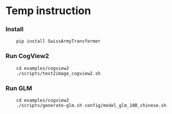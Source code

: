 # Temp instruction
### Install
```
    pip install SwissArmyTransformer
```
### Run CogView2
```
    cd examples/cogview2
    ./scripts/text2image_cogview2.sh
```

### Run GLM
```
    cd examples/cogview2
    ./scripts/generate-glm.sh config/model_glm_10B_chinese.sh
```